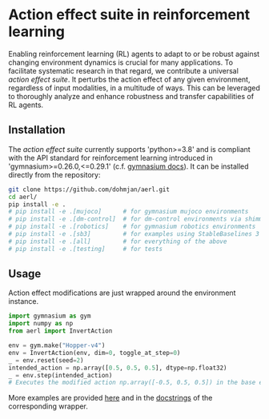 # Action effect suite in reinforcement learning
Enabling reinforcement learning (RL) agents to adapt to or be robust against changing environment dynamics is crucial for many applications. To facilitate systematic research in that regard, we contribute a universal _action effect suite_. 
It perturbs the action effect of any given environment, regardless of input modalities, in a multitude of ways. This can be leveraged to thoroughly analyze and enhance robustness and transfer capabilities of RL agents.

## Installation
The _action effect suite_ currently supports 'python>=3.8' and is compliant with the API standard for reinforcement learning introduced in 'gymnasium>=0.26.0,<=0.29.1' (c.f. [gymnasium docs](https://gymnasium.farama.org/introduction/migration_guide/)). It can be installed directly from the repository:
```sh
git clone https://github.com/dohmjan/aerl.git
cd aerl/
pip install -e .
# pip install -e .[mujoco]      # for gymnasium mujoco environments
# pip install -e .[dm-control]  # for dm-control environments via shimmy
# pip install -e .[robotics]    # for gymnasium robotics environments
# pip install -e .[sb3]         # for examples using StableBaselines 3
# pip install -e .[all]         # for everything of the above
# pip install -e .[testing]     # for tests

```


## Usage
Action effect modifications are just wrapped around the environment instance.
```python
import gymnasium as gym
import numpy as np
from aerl import InvertAction

env = gym.make("Hopper-v4")
env = InvertAction(env, dim=0, toggle_at_step=0)
_ = env.reset(seed=2)
intended_action = np.array([0.5, 0.5, 0.5], dtype=np.float32)
_ = env.step(intended_action)
# Executes the modified action np.array([-0.5, 0.5, 0.5]) in the base environment.
```
More examples are provided [here](examples/sb3/) and in the [docstrings](aerl/wrappers.py) of the corresponding wrapper.

